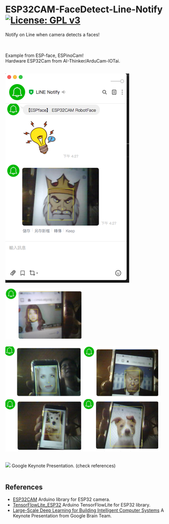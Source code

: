 # ESP32CAM-FaceDetect-Line-Notify [![License: GPL v3](https://img.shields.io/badge/License-GPLv3-blue.svg)](https://www.gnu.org/licenses/gpl-3.0)<br>
Notify on Line when camera detects a faces!
 
<br><br>
Example from ESP-face, ESPinoCam!<br>
Hardware ESP32Cam from AI-Thinker/ArduCam-IOTai.
<br><br>

<p align="left">
<img src="pictures/faceKingLine.png"/> </p> <img src="pictures/faceZU.png" width=240 /><br><br>
<img src="pictures/faceWWomen.png" width=240 /> <img src="pictures/faceTrump.png" width=240/> 
<img src="pictures/faceDoggy.png" width=240/> <img src="pictures/faceDog.png" width=240/>
<br><br>

<img src="picture/deep-learning-638.jpg" /> Google Keynote Presentation. (check references)
<br><br>

## References
  - [ESP32CAM](https://github.com/espressif/esp32-camera)  Arduino library for ESP32 camera.
  - [TensorFlowLite_ESP32](https://github.com/tanakamasayuki/Arduino_TensorFlowLite_ESP32)  Arduino TensorFlowLite for ESP32 library.
  - [Large-Scale Deep Learning for Building Intelligent Computer Systems](https://www.slideshare.net/embeddedvision/largescale-deep-learning-for-building-intelligent-computer-systems-a-keynote-presentation-from-google) A Keynote Presentation from Google Brain Team.
